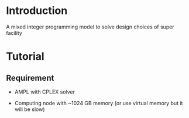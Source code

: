 # Introduction

A mixed integer programming model to solve design choices of super facility

# Tutorial 

## Requirement 

* AMPL with CPLEX solver

* Computing node with ~1024 GB memory (or use virtual memory but it will be slow)

